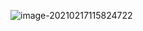 ![image-20210217115824722](https://cdn.jsdelivr.net/gh/DaiDuncan/PicUploader/img/20210217115825.png)